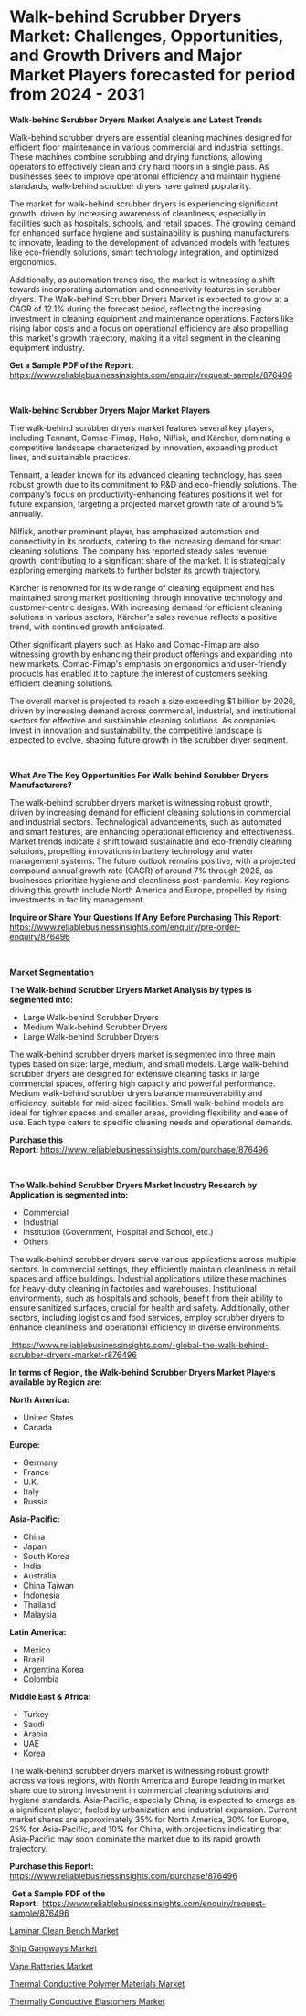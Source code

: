 <p><h1>Walk-behind Scrubber Dryers Market: Challenges, Opportunities, and Growth Drivers and Major Market Players forecasted for period from 2024 - 2031</h1></p><p><strong>Walk-behind Scrubber Dryers Market Analysis and Latest Trends</strong></p>
<p><p>Walk-behind scrubber dryers are essential cleaning machines designed for efficient floor maintenance in various commercial and industrial settings. These machines combine scrubbing and drying functions, allowing operators to effectively clean and dry hard floors in a single pass. As businesses seek to improve operational efficiency and maintain hygiene standards, walk-behind scrubber dryers have gained popularity.</p><p>The market for walk-behind scrubber dryers is experiencing significant growth, driven by increasing awareness of cleanliness, especially in facilities such as hospitals, schools, and retail spaces. The growing demand for enhanced surface hygiene and sustainability is pushing manufacturers to innovate, leading to the development of advanced models with features like eco-friendly solutions, smart technology integration, and optimized ergonomics.</p><p>Additionally, as automation trends rise, the market is witnessing a shift towards incorporating automation and connectivity features in scrubber dryers. The Walk-behind Scrubber Dryers Market is expected to grow at a CAGR of 12.1% during the forecast period, reflecting the increasing investment in cleaning equipment and maintenance operations. Factors like rising labor costs and a focus on operational efficiency are also propelling this market's growth trajectory, making it a vital segment in the cleaning equipment industry.</p></p>
<p><strong>Get a Sample PDF of the Report:&nbsp;</strong> <a href="https://www.reliablebusinessinsights.com/enquiry/request-sample/876496?utm_campaign=115&utm_medium=2&utm_source=Github&utm_content=ia&utm_term=03122024&utm_id=walk-behind-scrubber-dryers">https://www.reliablebusinessinsights.com/enquiry/request-sample/876496</a></p>
<p>&nbsp;</p>
<p><strong>Walk-behind Scrubber Dryers Major Market Players</strong></p>
<p><p>The walk-behind scrubber dryers market features several key players, including Tennant, Comac-Fimap, Hako, Nilfisk, and Kärcher, dominating a competitive landscape characterized by innovation, expanding product lines, and sustainable practices.</p><p>Tennant, a leader known for its advanced cleaning technology, has seen robust growth due to its commitment to R&D and eco-friendly solutions. The company's focus on productivity-enhancing features positions it well for future expansion, targeting a projected market growth rate of around 5% annually.</p><p>Nilfisk, another prominent player, has emphasized automation and connectivity in its products, catering to the increasing demand for smart cleaning solutions. The company has reported steady sales revenue growth, contributing to a significant share of the market. It is strategically exploring emerging markets to further bolster its growth trajectory.</p><p>Kärcher is renowned for its wide range of cleaning equipment and has maintained strong market positioning through innovative technology and customer-centric designs. With increasing demand for efficient cleaning solutions in various sectors, Kärcher's sales revenue reflects a positive trend, with continued growth anticipated.</p><p>Other significant players such as Hako and Comac-Fimap are also witnessing growth by enhancing their product offerings and expanding into new markets. Comac-Fimap's emphasis on ergonomics and user-friendly products has enabled it to capture the interest of customers seeking efficient cleaning solutions.</p><p>The overall market is projected to reach a size exceeding $1 billion by 2026, driven by increasing demand across commercial, industrial, and institutional sectors for effective and sustainable cleaning solutions. As companies invest in innovation and sustainability, the competitive landscape is expected to evolve, shaping future growth in the scrubber dryer segment.</p></p>
<p>&nbsp;</p>
<p><strong>What Are The Key Opportunities For Walk-behind Scrubber Dryers Manufacturers?</strong></p>
<p><p>The walk-behind scrubber dryers market is witnessing robust growth, driven by increasing demand for efficient cleaning solutions in commercial and industrial sectors. Technological advancements, such as automated and smart features, are enhancing operational efficiency and effectiveness. Market trends indicate a shift toward sustainable and eco-friendly cleaning solutions, propelling innovations in battery technology and water management systems. The future outlook remains positive, with a projected compound annual growth rate (CAGR) of around 7% through 2028, as businesses prioritize hygiene and cleanliness post-pandemic. Key regions driving this growth include North America and Europe, propelled by rising investments in facility management.</p></p>
<p><strong>Inquire or Share Your Questions If Any Before Purchasing This Report:</strong> <a href="https://www.reliablebusinessinsights.com/enquiry/pre-order-enquiry/876496?utm_campaign=115&utm_medium=2&utm_source=Github&utm_content=ia&utm_term=03122024&utm_id=walk-behind-scrubber-dryers">https://www.reliablebusinessinsights.com/enquiry/pre-order-enquiry/876496</a></p>
<p>&nbsp;</p>
<p><strong>Market Segmentation</strong></p>
<p><strong>The Walk-behind Scrubber Dryers Market Analysis by types is segmented into:</strong></p>
<p><ul><li>Large Walk-behind Scrubber Dryers</li><li>Medium Walk-behind Scrubber Dryers</li><li>Large Walk-behind Scrubber Dryers</li></ul></p>
<p><p>The walk-behind scrubber dryers market is segmented into three main types based on size: large, medium, and small models. Large walk-behind scrubber dryers are designed for extensive cleaning tasks in large commercial spaces, offering high capacity and powerful performance. Medium walk-behind scrubber dryers balance maneuverability and efficiency, suitable for mid-sized facilities. Small walk-behind models are ideal for tighter spaces and smaller areas, providing flexibility and ease of use. Each type caters to specific cleaning needs and operational demands.</p></p>
<p><strong>Purchase this Report:&nbsp;</strong><a href="https://www.reliablebusinessinsights.com/purchase/876496?utm_campaign=115&utm_medium=2&utm_source=Github&utm_content=ia&utm_term=03122024&utm_id=walk-behind-scrubber-dryers">https://www.reliablebusinessinsights.com/purchase/876496</a></p>
<p>&nbsp;</p>
<p><strong>The Walk-behind Scrubber Dryers Market Industry Research by Application is segmented into:</strong></p>
<p><ul><li>Commercial</li><li>Industrial</li><li>Institution (Government, Hospital and School, etc.)</li><li>Others</li></ul></p>
<p><p>The walk-behind scrubber dryers serve various applications across multiple sectors. In commercial settings, they efficiently maintain cleanliness in retail spaces and office buildings. Industrial applications utilize these machines for heavy-duty cleaning in factories and warehouses. Institutional environments, such as hospitals and schools, benefit from their ability to ensure sanitized surfaces, crucial for health and safety. Additionally, other sectors, including logistics and food services, employ scrubber dryers to enhance cleanliness and operational efficiency in diverse environments.</p></p>
<p><a href="https://www.reliablebusinessinsights.com/-global-the-walk-behind-scrubber-dryers-market-r876496?utm_campaign=115&utm_medium=2&utm_source=Github&utm_content=ia&utm_term=03122024&utm_id=walk-behind-scrubber-dryers">&nbsp;https://www.reliablebusinessinsights.com/-global-the-walk-behind-scrubber-dryers-market-r876496</a></p>
<p><strong>In terms of Region, the Walk-behind Scrubber Dryers Market Players available by Region are:</strong></p>
<p>
    <p> <strong> North America: </strong>
        <ul>
            <li>United States</li>
            <li>Canada</li>
        </ul>
        </p> 
    <p> <strong> Europe: </strong>
        <ul>
            <li>Germany</li>
            <li>France</li>
            <li>U.K.</li>
            <li>Italy</li>
            <li>Russia</li>
        </ul>
        </p> 
    <p> <strong> Asia-Pacific: </strong>
        <ul>
            <li>China</li>
            <li>Japan</li>
            <li>South Korea</li>
            <li>India</li>
            <li>Australia</li>
            <li>China Taiwan</li>
            <li>Indonesia</li>
            <li>Thailand</li>
            <li>Malaysia</li>
        </ul>
        </p> 
    <p> <strong> Latin America: </strong>
        <ul>
            <li>Mexico</li>
            <li>Brazil</li>
            <li>Argentina Korea</li>
            <li>Colombia</li>
        </ul>
        </p> 
    <p> <strong> Middle East & Africa: </strong>
        <ul>
            <li>Turkey</li>
            <li>Saudi</li>
            <li>Arabia</li>
            <li>UAE</li>
            <li>Korea</li>
        </ul>
    </p>
    </p>
<p><p>The walk-behind scrubber dryers market is witnessing robust growth across various regions, with North America and Europe leading in market share due to strong investment in commercial cleaning solutions and hygiene standards. Asia-Pacific, especially China, is expected to emerge as a significant player, fueled by urbanization and industrial expansion. Current market shares are approximately 35% for North America, 30% for Europe, 25% for Asia-Pacific, and 10% for China, with projections indicating that Asia-Pacific may soon dominate the market due to its rapid growth trajectory.</p></p>
<p><strong>Purchase this Report: </strong><a href="https://www.reliablebusinessinsights.com/purchase/876496?utm_campaign=115&utm_medium=2&utm_source=Github&utm_content=ia&utm_term=03122024&utm_id=walk-behind-scrubber-dryers">https://www.reliablebusinessinsights.com/purchase/876496</a></p>
<p>&nbsp;<strong>Get a Sample PDF of the Report:&nbsp;&nbsp;</strong><a href="https://www.reliablebusinessinsights.com/enquiry/request-sample/876496?utm_campaign=115&utm_medium=2&utm_source=Github&utm_content=ia&utm_term=03122024&utm_id=walk-behind-scrubber-dryers">https://www.reliablebusinessinsights.com/enquiry/request-sample/876496</a></p>
<p><strong></strong></p>
<p><p><a href="https://www.linkedin.com/pulse/laminar-clean-bench-market-investigation-industry-evolution-t2pbe?utm_campaign=115&utm_medium=2&utm_source=Github&utm_content=ia&utm_term=03122024&utm_id=walk-behind-scrubber-dryers">Laminar Clean Bench Market</a></p><p><a href="https://www.linkedin.com/pulse/global-ship-gangways-market-opportunities-forecast-period-ob6qe?utm_campaign=115&utm_medium=2&utm_source=Github&utm_content=ia&utm_term=03122024&utm_id=walk-behind-scrubber-dryers">Ship Gangways Market</a></p><p><a href="https://github.com/shondapmbau/Market-Research-Report-List-1/blob/main/vape-batteries-market.md?utm_campaign=115&utm_medium=2&utm_source=Github&utm_content=ia&utm_term=03122024&utm_id=walk-behind-scrubber-dryers">Vape Batteries Market</a></p><p><a href="https://issuu.com/reportprime-2/docs/thermal-conductive-polymer-materials-market-size-2?utm_campaign=115&utm_medium=2&utm_source=Github&utm_content=ia&utm_term=03122024&utm_id=walk-behind-scrubber-dryers">Thermal Conductive Polymer Materials Market</a></p><p><a href="https://issuu.com/reportprime-2/docs/thermally-conductive-elastomers-market-size-2030.p?utm_campaign=115&utm_medium=2&utm_source=Github&utm_content=ia&utm_term=03122024&utm_id=walk-behind-scrubber-dryers">Thermally Conductive Elastomers Market</a></p></p>